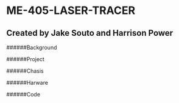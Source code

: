 # ME-405-LASER-TRACER
## Created by Jake Souto and Harrison Power

######Background

######Project

######Chasis 

######Harware

######Code
